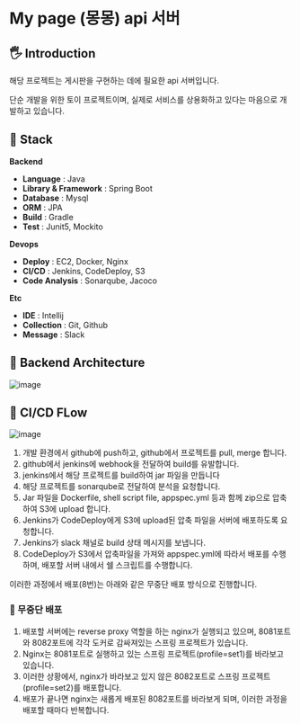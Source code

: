 # My page (몽몽) api 서버

## 🖐 Introduction
해당 프로젝트는 게시판을 구현하는 데에 필요한 api 서버입니다.

단순 개발을 위한 토이 프로젝트이며, 실제로 서비스를 상용화하고 있다는 마음으로 개발하고 있습니다.

## 🔧 Stack

**Backend**
- **Language** : Java 
- **Library & Framework** : Spring Boot
- **Database** : Mysql
- **ORM** : JPA
- **Build** : Gradle
- **Test** : Junit5, Mockito

**Devops**
- **Deploy** : EC2, Docker, Nginx
- **CI/CD** : Jenkins, CodeDeploy, S3
- **Code Analysis** : Sonarqube, Jacoco

**Etc**
- **IDE** : Intellij
- **Collection** : Git, Github
- **Message** : Slack


## 🔨 Backend Architecture
![image](https://user-images.githubusercontent.com/20418155/182908730-3404c7ff-e968-4a66-9d13-1aaa21981b1d.png)

## 🔨 CI/CD FLow 
![image](https://user-images.githubusercontent.com/20418155/182908688-0a0d6e75-de9e-4f03-87bc-f805f1b96545.png)

1. 개발 환경에서 github에 push하고, github에서 프로젝트를 pull, merge 합니다.
2. github에서 jenkins에 webhook을 전달하여 build를 유발합니다.
3. jenkins에서 해당 프로젝트를 build하여 jar 파일을 만듭니다
4. 해당 프로젝트를 sonarqube로 전달하여 분석을 요청합니다.
5. Jar 파일을 Dockerfile, shell script file, appspec.yml 등과 함께 zip으로 압축하여 S3에 upload 합니다.
6. Jenkins가 CodeDeploy에게 S3에 upload된 압축 파일을 서버에 배포하도록 요청합니다.
7. Jenkins가 slack 채널로 build 상태 메시지를 보냅니다.
8. CodeDeploy가 S3에서 압축파일을 가져와 appspec.yml에 따라서 배포를 수행하며, 배포할 서버 내에서 쉘 스크립트를 수행합니다.


  이러한 과정에서 배포(8번)는 아래와 같은 무중단 배포 방식으로 진행합니다.


  ### 🚴 무중단 배포
  1. 배포할 서버에는 reverse proxy 역할을 하는 nginx가 실행되고 있으며, 8081포트와 8082포트에 각각 도커로 감싸져있는 스프링 프로젝트가 있습니다.
  2. Nginx는 8081포트로 실행하고 있는 스프링 프로젝트(profile=set1)를 바라보고 있습니다.
  3. 이러한 상황에서, nginx가 바라보고 있지 않은 8082포트로 스프링 프로젝트(profile=set2)를 배포합니다.
  4. 배포가 끝나면 nginx는 새롭게 배포된 8082포트를 바라보게 되며, 이러한 과정을 배포할 때마다 반복합니다.
